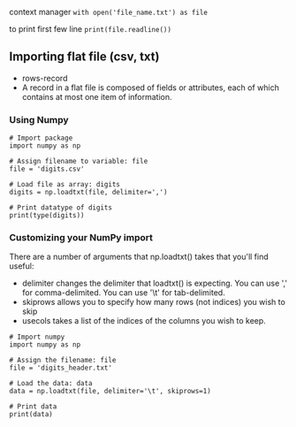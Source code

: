 context manager
`with open('file_name.txt') as file`

to print first few line
`print(file.readline())`

## Importing flat file (csv, txt)

- rows-record
- A record in a flat file is composed of fields or attributes, each of which contains at most one item of information.

### Using Numpy

```
# Import package
import numpy as np

# Assign filename to variable: file
file = 'digits.csv'

# Load file as array: digits
digits = np.loadtxt(file, delimiter=',')

# Print datatype of digits
print(type(digits))

```

### Customizing your NumPy import

There are a number of arguments that np.loadtxt() takes that you'll find useful:

- delimiter changes the delimiter that loadtxt() is expecting.
  You can use ',' for comma-delimited.
  You can use '\t' for tab-delimited.
- skiprows allows you to specify how many rows (not indices) you wish to skip
- usecols takes a list of the indices of the columns you wish to keep.

```
# Import numpy
import numpy as np

# Assign the filename: file
file = 'digits_header.txt'

# Load the data: data
data = np.loadtxt(file, delimiter='\t', skiprows=1)

# Print data
print(data)
```
